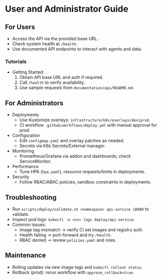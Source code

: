 # User and Administrator Guide

## For Users
- Access the API via the provided base URL.
- Check system health at `/health`.
- Use documented API endpoints to interact with agents and data.

### Tutorials
- Getting Started:
  1) Obtain API base URL and auth if required.
  2) Call `/health` to verify availability.
  3) Use sample requests from `documentation/api/README.md`.

## For Administrators
- Deployments
  - Use Kustomize overlays: `infrastructure/k8s/overlays/dev|prod`.
  - CI workflow `.github/workflows/deploy.yml` with manual approval for prod.
- Configuration
  - Edit `configmap.yaml` and overlay patches as needed.
  - Secrets via K8s Secrets/External manager.
- Monitoring
  - Prometheus/Grafana via addon and dashboards; check ServiceMonitor.
- Performance
  - Tune HPA (`hpa.yaml`), resource requests/limits in deployments.
- Security
  - Follow RBAC/ABAC policies, sandbox constraints in deployments.

## Troubleshooting
- Run `scripts/deploy/validate.sh <namespace> api-service 18080` to validate.
- Inspect pod logs: `kubectl -n <ns> logs deploy/api-service`.
- Common issues:
  - Image tag mismatch → verify CI set images and registry auth.
  - Health failing → port-forward and try `/health`.
  - RBAC denied → review `policies.yaml` and roles.

## Maintenance
- Rolling updates via new image tags and `kubectl rollout status`.
- Rollback (prod): rerun workflow with `approve_rollback=true`.
